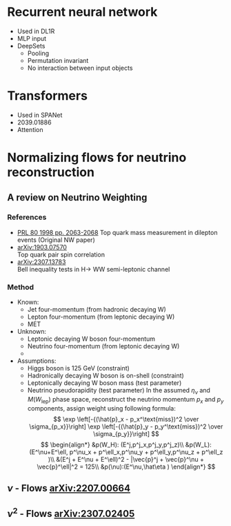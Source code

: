 # Recurrent neural network
* Used in DL1R
* MLP input
* DeepSets
	* Pooling
	* Permutation invariant
	* No interaction between input objects
# Transformers
* Used in SPANet
* 2039.01886
* Attention
# Normalizing flows for neutrino reconstruction
## A review on Neutrino Weighting
### References
*  [PRL 80 1998 pp. 2063-2068](https://arxiv.org/pdf/hep-ex/9706014.pdf)
  Top quark mass measurement in dilepton events (Original NW paper)
* [arXiv:1903.07570](https://arxiv.org/pdf/1903.07570.pdf)  
  Top quark pair spin correlation   
* [arXiv:2307.13783](https://arxiv.org/pdf/2307.13783.pdf)  
  Bell inequality tests in H-> WW semi-leptonic channel
### Method
* Known:
	* Jet four-momentum (from hadronic decaying W)
	* Lepton four-momentum (from leptonic decaying W)
	* MET
* Unknown:
	* Leptonic decaying W boson four-momentum
	* Neutrino four-momentum (from leptonic decaying W)
	* 
* Assumptions:
	* Higgs boson is 125 GeV (constraint)
	* Hadronically decaying W boson is on-shell (constraint)
	* Leptonically decaying W boson mass (test parameter)
	* Neutrino pseudorapidity (test parameter)
In the assumed $\eta_\nu$ and $M(W_\text{lep})$ phase space, reconstruct the neutrino momentum $p_x$ and $p_y$ components, assign weight using following formula:
$$
\exp \left[-{(\hat{p}_x - p_x^\text{miss})^2 \over \sigma_{p_x}}\right]
\exp \left[-{(\hat{p}_y - p_y^\text{miss})^2 \over \sigma_{p_y}}\right]
$$
$$
\begin{align*}
&p(W_H): (E^j,p^j_x,p^j_y,p^j_z)\\
&p(W_L): (E^\nu+E^\ell, p^\nu_x + p^\ell_x,p^\nu_y + p^\ell_y,p^\nu_z + p^\ell_z  )\\
&(E^j + E^\nu + E^\ell)^2 - |\vec{p}^j + \vec{p}^\nu + \vec{p}^\ell|^2 = 125\\
&p(\nu):(E^\nu,\hat\eta )
\end{align*}
$$

## $\nu$ - Flows [arXiv:2207.00664](https://arxiv.org/abs/2207.00664)
## $\nu^2$ - Flows [arXiv:2307.02405](https://arxiv.org/abs/2307.02405) 
